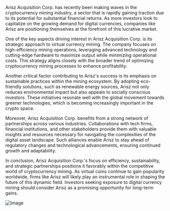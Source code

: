 Arisz Acquisition Corp. has recently been making waves in the cryptocurrency mining industry, a sector that is rapidly gaining traction due to its potential for substantial financial returns. As more investors look to capitalize on the growing demand for digital currencies, companies like Arisz are positioning themselves at the forefront of this lucrative market.

One of the key aspects driving interest in Arisz Acquisition Corp. is its strategic approach to virtual currency mining. The company focuses on high-efficiency mining operations, leveraging advanced technology and cutting-edge hardware to maximize output while minimizing operational costs. This strategy aligns closely with the broader trend of optimizing cryptocurrency mining processes to enhance profitability.

Another critical factor contributing to Arisz's success is its emphasis on sustainable practices within the mining ecosystem. By adopting eco-friendly solutions, such as renewable energy sources, Arisz not only reduces environmental impact but also appeals to socially conscious investors. These initiatives resonate well with the global movement towards greener technologies, which is becoming increasingly important in the crypto space.

Moreover, Arisz Acquisition Corp. benefits from a strong network of partnerships across various industries. Collaborations with tech firms, financial institutions, and other stakeholders provide them with valuable insights and resources necessary for navigating the complexities of the digital asset landscape. Such alliances enable Arisz to stay ahead of regulatory changes and technological advancements, ensuring continued growth and adaptability.

In conclusion, Arisz Acquisition Corp.'s focus on efficiency, sustainability, and strategic partnerships positions it favorably within the competitive world of cryptocurrency mining. As virtual coins continue to gain popularity worldwide, firms like Arisz will likely play an instrumental role in shaping the future of this dynamic field. Investors seeking exposure to digital currency mining should consider Arisz as a promising opportunity for long-term gains.

![Image](https://github.com/user-attachments/assets/31692037-0104-4703-abd1-696b6a7dd41b)